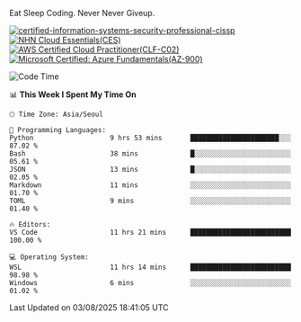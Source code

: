 Eat Sleep Coding.
Never Never Giveup.

[![certified-information-systems-security-professional-cissp](https://github.com/user-attachments/assets/d259884f-7f9a-4d80-a663-6968ead7464a)](https://www.credly.com/badges/f394a010-85a0-450b-9136-8043af01d71c/public_url)
[![NHN Cloud Essentials(CES)](https://github.com/user-attachments/assets/f405dcae-c923-424d-927f-e993bac10fa9)](https://www.nhncloud.com/kr/edu/certification/search)
[![AWS Certified Cloud Practitioner(CLF-C02)](https://github.com/user-attachments/assets/5199a6f5-42d5-4e70-b493-16c3fd42e691)](https://www.credly.com/badges/235e2b66-a782-4a21-ac77-ac4e42037113)
[![Microsoft Certified: Azure Fundamentals(AZ-900)](https://github.com/user-attachments/assets/7eb23f86-6311-42f9-83ab-166a25656710)](https://learn.microsoft.com/en-us/users/tiaz0128/credentials/ca6706271c8233ef)

<!--START_SECTION:waka-->
![Code Time](http://img.shields.io/badge/Code%20Time-4%2C323%20hrs%2045%20mins-blue)

📊 **This Week I Spent My Time On** 

```text
🕑︎ Time Zone: Asia/Seoul

💬 Programming Languages: 
Python                   9 hrs 53 mins       ██████████████████████░░░   87.02 % 
Bash                     38 mins             █░░░░░░░░░░░░░░░░░░░░░░░░   05.61 % 
JSON                     13 mins             █░░░░░░░░░░░░░░░░░░░░░░░░   02.05 % 
Markdown                 11 mins             ░░░░░░░░░░░░░░░░░░░░░░░░░   01.70 % 
TOML                     9 mins              ░░░░░░░░░░░░░░░░░░░░░░░░░   01.40 % 

🔥 Editors: 
VS Code                  11 hrs 21 mins      █████████████████████████   100.00 % 

💻 Operating System: 
WSL                      11 hrs 14 mins      █████████████████████████   98.98 % 
Windows                  6 mins              ░░░░░░░░░░░░░░░░░░░░░░░░░   01.02 % 
```


 Last Updated on 03/08/2025 18:41:05 UTC
<!--END_SECTION:waka-->

